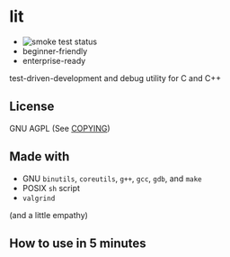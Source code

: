 # lit

- ![smoke test status](https://github.com/0hana/lit/actions/workflows/smoke.yml/badge.svg)
- beginner-friendly
- enterprise-ready

test-driven-development and debug utility for C and C++


## License

GNU AGPL (See [COPYING](COPYING))


## Made with

- GNU `binutils`, `coreutils`, `g++`, `gcc`, `gdb`, and `make`
- POSIX `sh` script
- `valgrind`

(and a little empathy)


## How to use in 5 minutes
